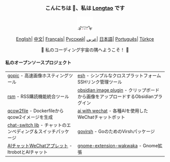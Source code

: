 <div align="center">
    <h3>こんにちは 👋、私は <a href="https://longtao.fun">Longtao</a> です</h3>
 <p align="center">
        <a href="https://longtao.fun">
            <img src="cat.webp" width="50"/>
        </a>
    </p>
    <p align="center">
        <a href="https://github.com/eust-w/eust-w/blob/main/README.md"><span>English</span></a>|
        <a href="https://github.com/eust-w/eust-w/blob/main/README_CN.md"><span>中文</span></a>|
        <a href="https://github.com/eust-w/eust-w/blob/main/README_FR.md"><span>Français</span></a>|
        <a href="https://github.com/eust-w/eust-w/blob/main/README_RU.md"><span>Русский</span></a>|
        <a href="https://github.com/eust-w/eust-w/blob/main/README_AR.md"><span>عربي</span></a>|
        <a href="https://github.com/eust-w/eust-w/blob/main/README_JP.md"><span>日本語</span></a>|
        <a href="https://github.com/eust-w/eust-w/blob/main/README_PTBR.md"><span>Português</span></a>|
        <a href="https://github.com/eust-w/eust-w/blob/main/README_TR.md"><span>Türkçe</span></a>
    </p>
    <p>🌟 私のコーディング宇宙の隅へようこそ！ 🌟</p>
    <h4 align="left">私のオープンソースプロジェクト</h4>
    <table align="center">
        <tr>
            <td><a href="https://github.com/eust-w/gopic">gopic</a> - 高速画像ホスティングツール</td>
            <td><a href="https://github.com/eust-w/esh">esh</a> - シンプルなクロスプラットフォームSSHリンク管理ツール</td>
        </tr>
        <tr>
            <td><a href="https://github.com/eust-w/rsm">rsm</a> - RSS購読機能統合ツール</td>
            <td><a href="https://github.com/eust-w/obsidian-image-auto-upload">obsidian image plugin</a> - クリップボードから画像をアップロードするObsidianプラグイン</td>
        </tr>
        <tr>
            <td><a href="https://github.com/eust-w/qcow2file">qcow2file</a> - Dockerfileからqcow2イメージを生成</td>
            <td><a href="https://github.com/eust-w/aiPlatform">ai with wechat</a> - 各種AIを使用したWeChatチャットボット</td>
        </tr>
        <tr>
            <td><a href="https://github.com/eust-w/openai-chat-switch">chat-switch lib</a> - チャットのエンベディング＆スイッチパッケージ</td>
            <td><a href="https://github.com/eust-w/govirsh">govirsh</a> - GoのためのVirshパッケージ</td>
        </tr>
        <tr>
            <td><a href="https://github.com/eust-w/ltrobot-mimiwechat">AIチャットWeChatアプレット</a> - ltrobotとAIチャット</td>
            <td><a href="https://github.com/eust-w/gnome-extension-wakwaka">gnome-extension-wakwaka</a> - Gnome拡張</td>
        </tr>
    </table>
</div>
